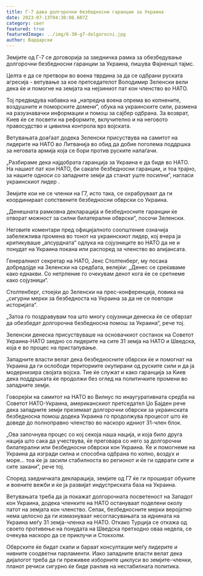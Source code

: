```yaml
---
title: Г-7 дава долгорочни безбедносни гаранции за Украина
date: 2023-07-13T04:30:08.607Z
category: свет
featured: true
featuredImage: ../img/6-30-g7-dolgorocni.jpg
author: Вардарски
---
```

Земјите од Г-7 се договорија за заедничка рамка за обезбедување долгорочни безбедносни гаранции за Украина, пишува Фајненшл тајмс.

Целта е да се претвори во воена тврдина за да се одбрани руската агресија - ветување за кое претседателот Володимир Зеленски вели дека ќе и помогне на земјата на нејзиниот пат кон членство во НАТО.

Тој предвидува набавка на „напредна воена опрема во копнените, воздушните и поморските домени“, обука на украинските сили, размена на разузнавачки информации и помош за сајбер одбрана. За возврат, Киев ќе се посвети на реформите, вклучително и на неговото правосудство и цивилна контрола врз војската.

Ветувањата доаѓаат додека Зеленски присуствува на самитот на лидерите на НАТО во Литванија во обид да добие поголема поддршка за неговата армија која се бори против руските напаѓачи.

„Разбираме дека најдобрата гаранција за Украина е да биде во НАТО. На нашиот пат кон НАТО, би сакале безбедносни гаранции, и тоа трајно, за нашите односи со западните земји да станат уште посилни“, нагласи украинскиот лидер .

Земјите кои не се членки на Г7, исто така, се охрабруваат да ги координираат сопствените безбедносни обврски со Украина.

„Денешната рамковна декларација и безбедносните гаранции ќе отворат можност за силни билатерални обврски“, посочи Зеленски.

Неговите коментари пред официјалното соопштение означија забележлива промена во тонот на украинскиот лидер, кој вчера ја критикуваше „апсурдната“ одлука на сојузниците во НАТО да не и понудат на Украина покана или распоред за членство во алијансата.

Генералниот секретар на НАТО, Јенс Столтенберг, му посака добредојде на Зеленски на средбата, велејќи: „Денес се среќаваме како еднакви. Со нетрпение го очекувам денот кога ќе се сретнеме како сојузници“.

Столтенберг, стоејќи до Зеленски на прес-конференција, повика на „сигурни мерки за безбедноста на Украина за да не се повтори историјата“.

„Затоа го поздравувам тоа што многу сојузници денеска ќе се обврзат да обезбедат долгорочна безбедносна помош за Украина“, рече тој.

Зеленски денеска присуствуваше на основачкиот состанок на Советот Украина-НАТО заедно со лидерите на сите 31 земја на НАТО и Шведска, која е во процес на пристапување.

Западните власти велат дека безбедносните обврски ќе и помогнат на Украина да ги ослободи териториите окупирани од руските сили и да ја модернизира својата војска. Тие ќе служат и како гаранција за Киев дека поддршката ќе продолжи без оглед на политичките промени во западните земји.

Говорејќи на самитот на НАТО во Вилнус по инаугуративната средба на Советот НАТО-Украина, американскиот претседател Џо Бајден рече дека западните земји преземаат долгорочни обврски за украинската безбедносна помош додека Украина го продолжува процесот што ќе доведе до полноправно членство во наскоро идниот 31-член блок.

„Ова започнува процес со кој секоја наша нација, и која било друга нација што сака да учествува, ќе преговара со него за долгорочни билатерални или безбедносни обврски кон Украина. Ќе и помогнеме на Украина да изгради силна и способна одбрана по копно, воздух и море... тоа ќе ја засили стабилноста во регионот и ќе ги одврати сите и сите закани“, рече тој.

Според заедничката декларација, земјите од Г7 ќе ги прошират обуките и воените вежби и ќе ја развијат индустриската база на Украина.

Ветувањата треба да ја покажат долгорочната посветеност на Западот кон Украина, додека членките на НАТО остануваат поделени околу патот на земјата кон членство. Сепак, безбедносните мерки веројатно нема целосно да ги измазнуваат несогласувањата за иднината на Украина меѓу 31 земја-членка на НАТО. Откако Турција се откажа од своето противење на понудата на Шведска претходно оваа недела, се очекува наскоро да се приклучи и Стокхолм.

Обврските ќе бидат скапи и бараат консултации меѓу лидерите и нивните соодветни парламенти. Иако западните власти велат дека дијалогот треба да ги преживее изборните циклуси во земјите-членки, планот речиси сигурно ќе биде ранлив на нестабилната политика.